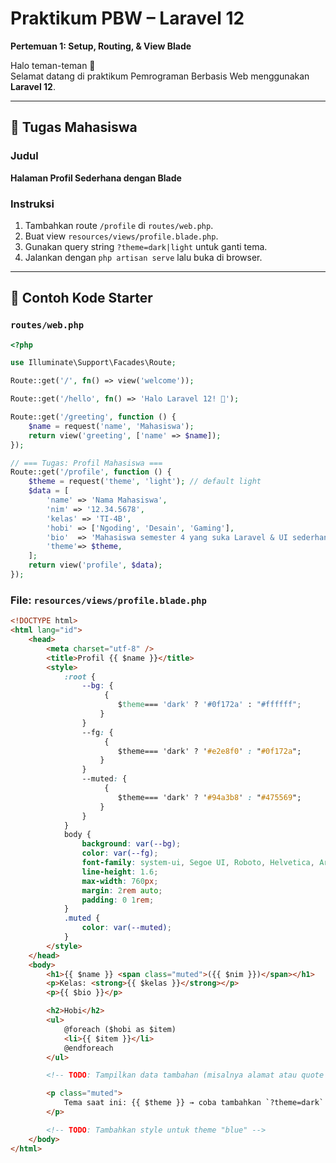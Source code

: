 # Praktikum PBW – Laravel 12

**Pertemuan 1: Setup, Routing, & View Blade**

Halo teman-teman 👋  
Selamat datang di praktikum Pemrograman Berbasis Web menggunakan **Laravel 12**.

---

## 📌 Tugas Mahasiswa

### Judul

**Halaman Profil Sederhana dengan Blade**

### Instruksi

1. Tambahkan route `/profile` di `routes/web.php`.
2. Buat view `resources/views/profile.blade.php`.
3. Gunakan query string `?theme=dark|light` untuk ganti tema.
4. Jalankan dengan `php artisan serve` lalu buka di browser.

---

## 📝 Contoh Kode Starter

### `routes/web.php`

```php
<?php

use Illuminate\Support\Facades\Route;

Route::get('/', fn() => view('welcome'));

Route::get('/hello', fn() => 'Halo Laravel 12! 🎉');

Route::get('/greeting', function () {
    $name = request('name', 'Mahasiswa');
    return view('greeting', ['name' => $name]);
});

// === Tugas: Profil Mahasiswa ===
Route::get('/profile', function () {
    $theme = request('theme', 'light'); // default light
    $data = [
        'name' => 'Nama Mahasiswa',
        'nim' => '12.34.5678',
        'kelas' => 'TI-4B',
        'hobi' => ['Ngoding', 'Desain', 'Gaming'],
        'bio'  => 'Mahasiswa semester 4 yang suka Laravel & UI sederhana.',
        'theme'=> $theme,
    ];
    return view('profile', $data);
});
```

### File: `resources/views/profile.blade.php`

```html
<!DOCTYPE html>
<html lang="id">
    <head>
        <meta charset="utf-8" />
        <title>Profil {{ $name }}</title>
        <style>
            :root {
                --bg: {
                     {
                        $theme=== 'dark' ? '#0f172a' : "#ffffff";
                    }
                }
                --fg: {
                     {
                        $theme=== 'dark' ? '#e2e8f0' : "#0f172a";
                    }
                }
                --muted: {
                     {
                        $theme=== 'dark' ? '#94a3b8' : "#475569";
                    }
                }
            }
            body {
                background: var(--bg);
                color: var(--fg);
                font-family: system-ui, Segoe UI, Roboto, Helvetica, Arial, sans-serif;
                line-height: 1.6;
                max-width: 760px;
                margin: 2rem auto;
                padding: 0 1rem;
            }
            .muted {
                color: var(--muted);
            }
        </style>
    </head>
    <body>
        <h1>{{ $name }} <span class="muted">({{ $nim }})</span></h1>
        <p>Kelas: <strong>{{ $kelas }}</strong></p>
        <p>{{ $bio }}</p>

        <h2>Hobi</h2>
        <ul>
            @foreach ($hobi as $item)
            <li>{{ $item }}</li>
            @endforeach
        </ul>

        <!-- TODO: Tampilkan data tambahan (misalnya alamat atau quote favorit) -->

        <p class="muted">
            Tema saat ini: {{ $theme }} → coba tambahkan `?theme=dark` di URL.
        </p>

        <!-- TODO: Tambahkan style untuk theme "blue" -->
    </body>
</html>
```
